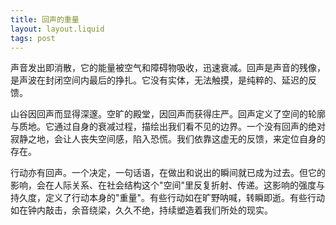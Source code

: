 ```yaml
---
title: 回声的重量
layout: layout.liquid
tags: post
---
```

<p>声音发出即消散，它的能量被空气和障碍物吸收，迅速衰减。回声是声音的残像，是声波在封闭空间内最后的挣扎。它没有实体，无法触摸，是纯粹的、延迟的反馈。</p><p>山谷因回声而显得深邃。空旷的殿堂，因回声而获得庄严。回声定义了空间的轮廓与质地。它通过自身的衰减过程，描绘出我们看不见的边界。一个没有回声的绝对寂静之地，会让人丧失空间感，陷入恐慌。我们依靠这虚无的反馈，来定位自身的存在。</p><p>行动亦有回声。一个决定，一句话语，在做出和说出的瞬间就已成为过去。但它的影响，会在人际关系、在社会结构这个"空间"里反复折射、传递。这影响的强度与持久度，定义了行动本身的"重量"。有些行动如在旷野呐喊，转瞬即逝。有些行动如在钟内敲击，余音绕梁，久久不绝，持续塑造着我们所处的现实。</p> 